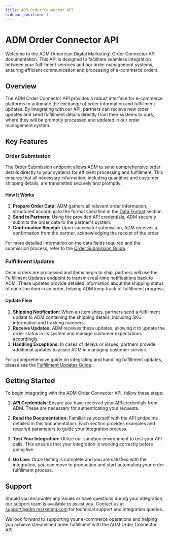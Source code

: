 ```yaml
---
title: ADM Order Connector API
sidebar_position: 1
---
```


# ADM Order Connector API

Welcome to the ADM (American Digital Marketing) Order Connector API documentation. This API is designed to facilitate seamless integration between your fulfillment services and our order management systems, ensuring efficient communication and processing of e-commerce orders.

## Overview

The ADM Order Connector API provides a robust interface for e-commerce platforms to automate the exchange of order information and fulfillment updates. By integrating with our API, partners can recieve new order updates and send fulfillment details directly from their systems to ours, where they will be promptly processed and updated in our order management system.

## Key Features

### Order Submission

The Order Submission endpoint allows ADM to send comprehensive order details directly to your systems for efficient processing and fulfillment. This ensures that all necessary information, including quantities and customer shipping details, are transmitted securely and promptly.

#### How It Works

1. **Prepare Order Data:** ADM gathers all relevant order information, structured according to the format specified in the [Data Format](./order-resource) section.
2. **Send to Partners:** Using the provided API credentials, ADM securely submits the order data to the partner's system.
3. **Confirmation Receipt:** Upon successful submission, ADM receives a confirmation from the partner, acknowledging the receipt of the order.

For more detailed information on the data fields required and the submission process, refer to the [Order Submission Guide](./order-resource).

### Fulfillment Updates

Once orders are processed and items begin to ship, partners will use the Fulfillment Updates endpoint to transmit real-time notifications back to ADM. These updates provide detailed information about the shipping status of each line item in an order, helping ADM keep track of fulfillment progress.

#### Update Flow

1. **Shipping Notification:** When an item ships, partners send a fulfillment update to ADM containing the shipping details, including SKU information and tracking numbers.
2. **Receive Updates:** ADM receives these updates, allowing it to update the order status in its system and manage customer expectations accordingly.
3. **Handling Exceptions:** In cases of delays or issues, partners provide additional updates to assist ADM in managing customer service.

For a comprehensive guide on integrating and handling fulfillment updates, please see the [Fulfillment Updates Guide](./fulfillment-update).

## Getting Started

To begin integrating with the ADM Order Connector API, follow these steps:

1. **API Credentials:** Ensure you have received your API credentials from ADM. These are necessary for authenticating your requests.

2. **Read the Documentation:** Familiarize yourself with the API endpoints detailed in this documentation. Each section provides examples and required parameters to guide your integration process.

3. **Test Your Integration:** Utilize our sandbox environment to test your API calls. This ensures that your integration is working correctly before going live.

4. **Go Live:** Once testing is complete and you are satisfied with the integration, you can move to production and start automating your order fulfillment process.

## Support

Should you encounter any issues or have questions during your integration, our support team is available to assist you. Contact us at [support@adm.marketing.com](support@adm.marketing.com) for technical support and integration queries.

We look forward to supporting your e-commerce operations and helping you achieve streamlined order fulfillment with the ADM Order Connector API.

